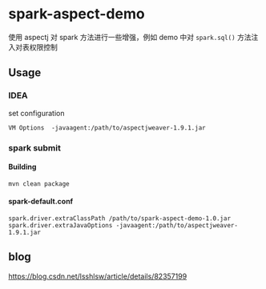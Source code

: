 # spark-aspect-demo
使用 aspectj 对 spark 方法进行一些增强，例如 demo 中对 `spark.sql()` 方法注入对表权限控制

## Usage
### IDEA
set configuration

`VM Options  -javaagent:/path/to/aspectjweaver-1.9.1.jar`


### spark submit
#### Building

    mvn clean package

#### spark-default.conf

```
spark.driver.extraClassPath /path/to/spark-aspect-demo-1.0.jar
spark.driver.extraJavaOptions -javaagent:/path/to/aspectjweaver-1.9.1.jar
```

## blog

https://blog.csdn.net/lsshlsw/article/details/82357199
